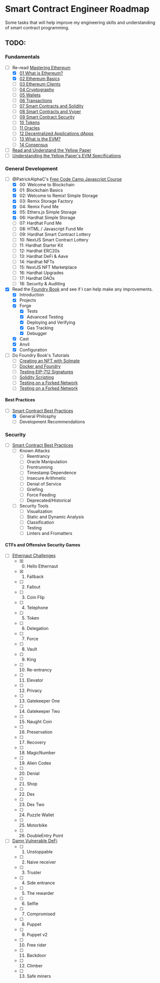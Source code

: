 # Smart Contract Engineer Roadmap

Some tasks that will help improve my engineering skills and understanding of smart contract programming.

## TODO:

### Fundamentals

- [ ] Re-read [Mastering Ethereum](https://github.com/ethereumbook/ethereumbook)
  - [x] [01 What is Ethereum?](https://github.com/ethereumbook/ethereumbook/blob/develop/01what-is.asciidoc)
  - [x] [02 Ethereum Basics](https://github.com/ethereumbook/ethereumbook/blob/develop/02intro.asciidoc)
  - [ ] [03 Ethereum Clients](https://github.com/ethereumbook/ethereumbook/blob/develop/03clients.asciidoc)
  - [ ] [04 Cryptography](https://github.com/ethereumbook/ethereumbook/blob/develop/04keys-addresses.asciidoc)
  - [ ] [05 Wallets](https://github.com/ethereumbook/ethereumbook/blob/develop/05wallets.asciidoc)
  - [ ] [06 Transactions](https://github.com/ethereumbook/ethereumbook/blob/develop/06transactions.asciidoc)
  - [ ] [07 Smart Contracts and Solidity](https://github.com/ethereumbook/ethereumbook/blob/develop/07smart-contracts-solidity.asciidoc)
  - [ ] [08 Smart Contracts and Vyper](https://github.com/ethereumbook/ethereumbook/blob/develop/08smart-contracts-vyper.asciidoc)
  - [ ] [09 Smart Contract Security](https://github.com/ethereumbook/ethereumbook/blob/develop/09smart-contracts-security.asciidoc)
  - [ ] [10 Tokens](https://github.com/ethereumbook/ethereumbook/blob/develop/10tokens.asciidoc)
  - [ ] [11 Oracles](https://github.com/ethereumbook/ethereumbook/blob/develop/11oracles.asciidoc)
  - [ ] [12 Decentralized Applications dApps](https://github.com/ethereumbook/ethereumbook/blob/develop/12dapps.asciidoc)
  - [ ] [13 What is the EVM?](https://github.com/ethereumbook/ethereumbook/blob/develop/13evm.asciidoc)
  - [ ] [14 Consensus](https://github.com/ethereumbook/ethereumbook/blob/develop/14consensus.asciidoc)
- [ ] [Read and Understand the Yellow Paper](https://ethereum.github.io/yellowpaper/paper.pdf)
- [ ] [Understanding the Yellow Paper's EVM Specifications](https://ethereum.org/en/developers/tutorials/yellow-paper-evm/)

### General Development

- [ ] @PatrickAlphaC's [Free Code Camp Javascript Course](https://youtu.be/gyMwXuJrbJQ)
  - [x] 00: Welcome to Blockchain
  - [x] 01: Blockchain Basics
  - [x] 02: Welcome to Remix! Simple Storage
  - [x] 03: Remix Storage Factory
  - [x] 04: Remix Fund Me
  - [x] 05: Ethers.js Simple Storage
  - [x] 06: Hardhat Simple Storage
  - [ ] 07: Hardhat Fund Me
  - [ ] 08: HTML / Javascript Fund Me
  - [ ] 09: Hardhat Smart Contract Lottery
  - [ ] 10: NextJS Smart Contract Lottery
  - [ ] 11: Hardhat Starter Kit
  - [ ] 12: Hardhat ERC20s
  - [ ] 13: Hardhat DeFi & Aave
  - [ ] 14: Hardhat NFTs
  - [ ] 15: NextJS NFT Marketplace
  - [ ] 16: Hardhat Upgrades
  - [ ] 17: Hardhat DAOs
  - [ ] 18: Security & Auditing
- [x] Read the [Foundry Book](https://book.getfoundry.sh/) and see if I can help make any improvements.
  - [x] Introduction
  - [x] Projects
  - [x] Forge
    - [x] Tests
    - [x] Advanced Testing
    - [x] Deploying and Verifying
    - [x] Gas Tracking
    - [x] Debugger
  - [x] Cast
  - [x] Anvil
  - [x] Configuration
- [ ] Do Foundry Book's Tutorials
  - [ ] [Creating an NFT with Solmate](https://book.getfoundry.sh/tutorials/solmate-nft.html)
  - [ ] [Docker and Foundry](https://book.getfoundry.sh/tutorials/solmate-nft.html)
  - [ ] [Testing EIP-712 Signatures](https://book.getfoundry.sh/tutorials/testing-eip712.html)
  - [ ] [Solidity Scripting](https://book.getfoundry.sh/tutorials/solidity-scripting.html)
  - [ ] [Testing on a Forked Network](https://book.getfoundry.sh/tutorials/solidity-scripting.html)
  - [ ] [Testing on a Forked Network](https://book.getfoundry.sh/tutorials/testing-on-a-forked-network.html)

#### Best Practices

- [ ] [Smart Contract Best Practices](https://consensys.github.io/smart-contract-best-practices/)
  - [x] General Philosphy
  - [ ] Development Recommendations

### Security

- [ ] [Smart Contract Best Practices](https://consensys.github.io/smart-contract-best-practices/)
  - [ ] Known Attacks
    - [ ] Reentrancy
    - [ ] Oracle Manipulation
    - [ ] Frontrunning
    - [ ] Timestamp Dependence
    - [ ] Insecure Arithmetic
    - [ ] Denial of Service
    - [ ] Griefing
    - [ ] Force Feeding
    - [ ] Deprecated/Historical
  - [ ] Security Tools
    - [ ] Visualization
    - [ ] Static and Dynamic Analysis
    - [ ] Classification
    - [ ] Testing
    - [ ] Linters and Fromatters

#### CTFs and Offensive Security Games

- [ ] [Ethernaut Challenges](https://ethernaut.openzeppelin.com/)
  - [x] 0. Hello Ethernaut
  - [x] 1. Fallback
  - [ ] 2. Fallout
  - [ ] 3. Coin Flip
  - [ ] 4. Telephone
  - [ ] 5. Token
  - [ ] 6. Delegation
  - [ ] 7. Force
  - [ ] 8. Vault
  - [ ] 9. King
  - [ ] 10. Re-entrancy
  - [ ] 11. Elevator
  - [ ] 12. Privacy
  - [ ] 13. Gatekeeper One
  - [ ] 14. Gatekeeper Two
  - [ ] 15. Naught Coin
  - [ ] 16. Preservation
  - [ ] 17. Recovery
  - [ ] 18. MagicNumber
  - [ ] 19. Alien Codex
  - [ ] 20. Denial
  - [ ] 21. Shop
  - [ ] 22. Dex
  - [ ] 23. Dex Two
  - [ ] 24. Puzzle Wallet
  - [ ] 25. Motorbike
  - [ ] 26. DoubleEntry Point
- [ ] [Damn Vulnerable DeFi](https://www.damnvulnerabledefi.xyz/)
  - [ ] 1. Unstoppable
  - [ ] 2. Naive receiver
  - [ ] 3. Truster
  - [ ] 4. Side entrance
  - [ ] 5. The rewarder
  - [ ] 6. Selfie
  - [ ] 7. Compromised
  - [ ] 8. Puppet
  - [ ] 9. Puppet v2
  - [ ] 10. Free rider
  - [ ] 11. Backdoor
  - [ ] 12. Climber
  - [ ] 13. Safe miners
